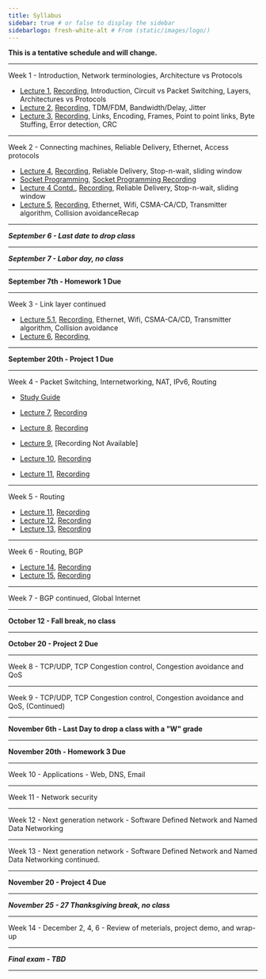 ```yaml
---
title: Syllabus
sidebar: true # or false to display the sidebar
sidebarlogo: fresh-white-alt # From (static/images/logo/)
---
```



**This is a tentative schedule and will change.**

------------------------------------------
Week 1 - Introduction, Network terminologies, Architecture vs Protocols
* [Lecture  1](/csc4200/lecture_slides/lecture1.pdf), [Recording](/csc4200/recordings/august-26.mp4), Introduction, Circuit vs Packet Switching, Layers, Architectures vs Protocols
* [Lecture  2](/csc4200/lecture_slides/lecture2.pdf), [Recording](/csc4200/recordings/august-28.mp4), TDM/FDM, Bandwidth/Delay, Jitter 
* [Lecture  3](/csc4200/lecture_slides/lecture3.pdf), [Recording](/csc4200/recordings/august-31.mp4), Links, Encoding, Frames, Point to point links, Byte Stuffing, Error detection, CRC
<!-- * [Lecture  3](/csc4200/lecture_slides/lecture3.pdf) -->

------------------------------------------

Week 2 - Connecting machines, Reliable Delivery, Ethernet, Access protocols 
* [Lecture  4](/csc4200/lecture_slides/lecture4.pdf), [Recording](/csc4200/recordings/sept-02.mp4), Reliable Delivery, Stop-n-wait, sliding window
* [Socket Programming](/csc4200/lecture_slides/sockets.pdf), [Socket Programming Recording](/csc4200/recordings/socket.mp4)
* [Lecture  4 Contd.](/csc4200/lecture_slides/lecture4.pdf), [Recording](/csc4200/recordings/sept-09.mp4), Reliable Delivery, Stop-n-wait, sliding window
* [Lecture 5](/csc4200/lecture_slides/lecture5.pdf), [Recording](/csc4200/recordings/sept-11.mp4), Ethernet, Wifi, CSMA-CA/CD, Transmitter algorithm, Collision avoidanceRecap

<!-- * [Lecture 6](/csc4200/lecture_slides/lecture6.pdf) -->

------------------------------------------


***September 6 - Last date to drop class***

------------------------------------------

***September 7 - Labor day, no class***

------------------------------------------

**September 7th - Homework 1 Due**


------------------------------------------

Week 3 - Link layer continued
* [Lecture 5.1](/csc4200/lecture_slides/lecture5.pdf), [Recording](/csc4200/recordings/sept-14.mp4), Ethernet, Wifi, CSMA-CA/CD, Transmitter algorithm, Collision avoidance
* [Lecture 6](/csc4200/lecture_slides/lecture6.pdf), [Recording](/csc4200/recordings/sept-16.mp4), 

------------------------------------------

**September 20th - Project 1 Due**

------------------------------------------

Week 4 - Packet Switching, Internetworking, NAT, IPv6, Routing 
* [Study Guide](/csc4200/homeworks/study-guide.pdf)

* [Lecture 7](/csc4200/lecture_slides/lecture7.pdf), [Recording](/csc4200/recordings/sept-18.mp4)
* [Lecture 8](/csc4200/lecture_slides/lecture9.pdf), [Recording](/csc4200/recordings/sept-21.mp4)
* [Lecture 9](/csc4200/lecture_slides/lecture10.pdf), [Recording Not Available]
* [Lecture 10](/csc4200/lecture_slides/lecture10.pdf), [Recording](/csc4200/recordings/sept-25.mp4)
* [Lecture 11](/csc4200/lecture_slides/lecture11.pdf), [Recording](/csc4200/recordings/oct-2.mp4)

------------------------------------------

Week 5 - Routing 
* [Lecture 11](/csc4200/lecture_slides/lecture12.pdf), [Recording](/csc4200/recordings/oct-07.mp4)
* [Lecture 12](/csc4200/lecture_slides/lecture13.pdf), [Recording](/csc4200/recordings/oct-09.mp4)
* [Lecture 13](/csc4200/lecture_slides/lecture15.pdf), [Recording](/csc4200/recordings/oct-14.mp4)

<!-- * [Lecture 14](/csc4200/lecture_slides/lecture14.pdf) -->

------------------------------------------

Week 6 - Routing, BGP 
* [Lecture 14](/csc4200/lecture_slides/lecture16.pdf), [Recording](/csc4200/recordings/oct-14.mp4)
* [Lecture 15](/csc4200/lecture_slides/lecture17.pdf), [Recording](/csc4200/recordings/oct-16.mp4)
<!-- * [Lecture 14](/csc4200/lecture_slides/lecture14.pdf) -->
<!-- * [Lecture 15](/csc4200/lecture_slides/lecture15.pdf) -->

------------------------------------------

Week 7 - BGP continued, Global Internet 
<!-- * [Lecture 16](/csc4200/lecture_slides/lecture16.pdf) -->

------------------------------------------

**October 12 - Fall break, no class**

------------------------------------------

**October 20 - Project 2 Due**

------------------------------------------

Week 8 - TCP/UDP, TCP Congestion control, Congestion avoidance and QoS 
<!-- * [Lecture 17](/csc4200/lecture_slides/lecture17.pdf) -->
<!-- * [Lecture 18](/csc4200/lecture_slides/lecture18.pdf) --> 
<!-- * [Lecture 19](/csc4200/lecture_slides/lecture19.pdf) -->
<!-- * [Lecture 20](/csc4200/lecture_slides/lecture20.pdf) -->

------------------------------------------ 

Week 9 - TCP/UDP, TCP Congestion control, Congestion avoidance and QoS, (Continued)
<!-- * [Lecture 21](/csc4200/lecture_slides/lecture21.pdf) -->
<!-- * [Lecture 22](/csc4200/lecture_slides/lecture22.pdf) -->
<!-- * [Lecture 23](/csc4200/lecture_slides/lecture23.pdf) -->
<!-- * [Lecture 24](/csc4200/lecture_slides/lecture24.pdf) -->


------------------------------------------

**November 6th - Last Day to drop a class with a "W" grade**

------------------------------------------

**November 20th - Homework 3 Due**

------------------------------------------

Week 10 - Applications - Web, DNS, Email 
<!-- * [Lecture 25](/csc4200/lecture_slides/Lecture25.pdf) -->
<!-- * [Lecture 26](/csc4200/lecture_slides/lecture26.pdf) -->

------------------------------------------

Week 11 - Network security 
<!-- * [Lecture 27](/csc4200/lecture_slides/lecture27.pdf) -->

------------------------------------------

Week 12 - Next generation network - Software Defined Network and Named Data Networking

------------------------------------------

Week 13 - Next generation network - Software Defined Network and Named Data Networking continued.


------------------------------------------

**November 20 - Project 4 Due**

------------------------------------------

***November 25 - 27 Thanksgiving break, no class***

------------------------------------------

Week 14 - December 2, 4, 6 - Review of meterials, project demo, and wrap-up

------------------------------------------

***Final exam - TBD***


------------------------------------------


















